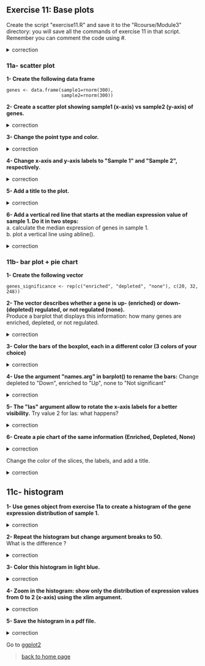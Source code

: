 ## Exercise 11: Base plots

Create the script "exercise11.R" and save it to the "Rcourse/Module3" directory: you will save all the commands of exercise 11 in that script.
<br>Remember you can comment the code using #.


<details>
<summary>
correction
</summary>

```{r}	
getwd()
setwd("~/Rcourse/Module3")
```

</details>

### 11a- scatter plot

**1- Create the following data frame**

```{r}
genes <- data.frame(sample1=rnorm(300),
                    sample2=rnorm(300))
```

**2- Create a scatter plot showing sample1 (x-axis) vs sample2 (y-axis) of genes.**

<details>
<summary>
correction
</summary>

```{r}	
plot(genes$sample1, genes$sample2)
```

</details>

**3- Change the point type and color.**

<details>
<summary>
correction
</summary>

```{r}
plot(genes$sample1, 
     genes$sample2, 
     col="lightblue", 
     pch=3)
```

</details>

**4- Change x-axis and y-axis labels to "Sample 1" and "Sample 2", respectively.**

<details>
<summary>
correction
</summary>

```{r}
plot(genes$sample1, 
     genes$sample2, 
     col="lightblue", 
     pch=3,
     xlab="Sample 1", 
     ylab="Sample 2")
```

</details>

**5- Add a title to the plot.**

<details>
<summary>
correction
</summary>

```{r}
plot(genes$sample1, 
     genes$sample2, 
     col="lightblue", 
     pch=3,
     xlab="Sample 1", 
     ylab="Sample 2",
     main="scatter plot")
```

</details>

**6- Add a vertical red line that starts at the median expression value of sample 1. Do it in two steps:**<br>
a. calculate the median expression of genes in sample 1.<br>
b. plot a vertical line using abline().

<details>
<summary>
correction
</summary>

```{r}
# median expression of sample1
med1 <- median(genes$sample1)

# plot
plot(genes$sample1, 
     genes$sample2, 
     col="lightblue", 
     pch=3,
     xlab="Sample 1", 
     ylab="Sample 2",
     main="scatter plot")

# vertical line
abline(v=med1, col="red")
```

</details>

### 11b- bar plot + pie chart

**1- Create the following vector**

```{r}
genes_significance <- rep(c("enriched", "depleted", "none"), c(20, 32, 248))
```


**2- The vector describes whether a gene is up- (enriched) or down- (depleted) regulated, or not regulated (none).**<br>
Produce a barplot that displays this information: how many genes are enriched, depleted, or not regulated.

<details>
<summary>
correction
</summary>

```{r}
barplot(table(genes_significance))
```

</details>

**3- Color the bars of the boxplot, each in a different color (3 colors of your choice)**

<details>
<summary>
correction
</summary>

```{r}
barplot(table(genes_significance), 
  col=c("blue", "red", "grey"))
```

</details>

**4- Use the argument "names.arg" in barplot() to rename the bars:**
Change depleted to "Down", enriched to "Up", none to "Not significant"

<details>
<summary>
correction
</summary>

```{r}
barplot(table(genes_significance), 
  col=c("blue", "red", "grey"), 
  names.arg=c("Down", "Up", "Not significant"))
```

</details>

**5- The "las" argument allow to rotate the x-axis labels for a better visibility.**
Try value 2 for las: what happens? 

<details>
<summary>
correction
</summary>

```{r}
barplot(table(genes_significance), 
  col=c("blue", "red", "grey"), 
  names.arg=c("Down", "Up", "Not significant"), 
  las=2)
```

</details>

**6- Create a pie chart of the same information (Enriched, Depleted, None)**

<details>
<summary>
correction
</summary>

```{r}
pie(table(genes_significance))
```

</details>

Change the color of the slices, the labels, and add a title.

<details>
<summary>
correction
</summary>

```{r}
pie(table(genes_significance), 
    col=c("blue", "red", "grey"), 
    main="pie chart", 
    labels=c("Down", "Up", "Not significant"))
```

</details>

## 11c- histogram

**1- Use genes object from exercise 11a to create a histogram of the gene expression distribution of sample 1.**

<details>
<summary>
correction
</summary>

```{r}
hist(genes$sample1)
```

</details>

**2- Repeat the histogram but change argument breaks to 50.**<br>
What is the difference ?

<details>
<summary>
correction
</summary>

```{r}
hist(genes$sample1, 
  breaks=50)
```

</details>

**3- Color this histogram in light blue.**

<details>
<summary>
correction
</summary>

```{r}
hist(genes$sample1, 
  breaks=50, 
  col="lightblue")
```

</details>

**4- Zoom in the histogram: show only the distribution of expression values from 0 to 2 (x-axis) using the xlim argument.**

<details>
<summary>
correction
</summary>

```{r}
hist(genes$sample1, 
  breaks=50, 
  col="lightblue",
  xlim=c(0, 2))
```

</details>

**5- Save the histogram in a pdf file.**

<details>
<summary>
correction
</summary>

```{r}
pdf("myhistogram.pdf")

hist(genes$sample1, 
    breaks=50, 
    col="lightblue", 
    xlim=c(0, 2))

dev.off()
```

</details>

Go to [ggplot2](https://sbcrg.github.io/CRG_RIntroduction/ggplot2)

> [back to home page](https://sbcrg.github.io/CRG_RIntroduction)

